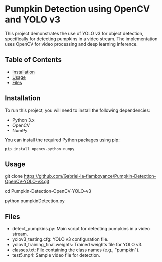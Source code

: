 # Pumpkin Detection using OpenCV and YOLO v3

This project demonstrates the use of YOLO v3 for object detection, specifically for detecting pumpkins in a video stream. The implementation uses OpenCV for video processing and deep learning inference.

## Table of Contents
- [Installation](#installation)
- [Usage](#usage)
- [Files](#files)


## Installation

To run this project, you will need to install the following dependencies:

- Python 3.x
- OpenCV
- NumPy

You can install the required Python packages using pip:

    pip install opencv-python numpy


## Usage

  git clone https://github.com/Gabriel-la-flamboyance/Pumpkin-Detection-OpenCV-YOLO-v3.git

  cd Pumpkin-Detection-OpenCV-YOLO-v3

  python pumpkinDetection.py


## Files

- detect_pumpkins.py: Main script for detecting pumpkins in a video stream.
- yolov3_testing.cfg: YOLO v3 configuration file.
- yolov3_training_final.weights: Trained weights file for YOLO v3.
- classes.txt: File containing the class names (e.g., "pumpkin").
- test5.mp4: Sample video file for detection.

